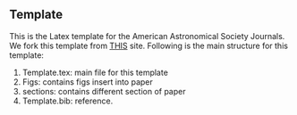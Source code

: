 ## Template

This is the Latex template for the American Astronomical Society Journals. We fork this template from [THIS](https://github.com/pcubillos/ApJtemplate.git) site. Following is the main structure for this template:

1. Template.tex: main file for this template
2. Figs: contains figs insert into paper
3. sections: contains different section of paper
4. Template.bib: reference.